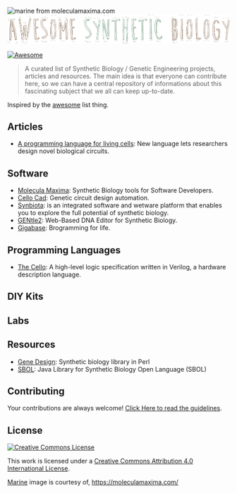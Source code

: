![marine from moleculamaxima.com](https://moleculamaxima.com/wp-content/uploads/2015/07/marine.png "marine from moleculamaxima.com")
![LOGO](img/logo.png)

[![Awesome](https://cdn.rawgit.com/sindresorhus/awesome/d7305f38d29fed78fa85652e3a63e154dd8e8829/media/badge.svg)](https://github.com/sindresorhus/awesome)

> A curated list of Synthetic Biology / Genetic Engineering projects, articles and resources. The main idea is that everyone can contribute here, so we can have a central repository of informations about this fascinating subject that we all can keep up-to-date.

Inspired by the [awesome](https://github.com/sindresorhus/awesome) list thing.

## Articles

- [A programming language for living cells](http://news.mit.edu/2016/programming-language-living-cells-bacteria-0331): New language lets researchers design novel biological circuits.

## Software

- [Molecula Maxima](https://moleculamaxima.com/): Synthetic Biology tools for Software Developers.
- [Cello Cad](http://www.cellocad.org/): Genetic circuit design automation.
- [Synbiota](https://synbiota.com): is an integrated software and wetware platform that enables you to explore the full potential of synthetic biology.
- [GENtle2](https://github.com/Synbiota/GENtle2): Web-Based DNA Editor for Synthetic Biology.
- [Gigabase](http://derk-jan.me/programming-life/): Brogramming for life.

## Programming Languages
- [The Cello](https://github.com/CIDARLAB/cello): A high-level logic specification written in Verilog, a hardware description language.

## DIY Kits

## Labs

## Resources

- [Gene Design](https://github.com/GeneDesign/GeneDesign): Synthetic biology library in Perl
- [SBOL](https://github.com/SynBioDex/libSBOLj): Java Library for Synthetic Biology Open Language (SBOL)

## Contributing

Your contributions are always welcome! [Click Here to read the guidelines](https://github.com/websemantics/awesome-synthetic-biology/blob/master/contributing.md).

## License

[![Creative Commons License](http://i.creativecommons.org/l/by/4.0/88x31.png)](http://creativecommons.org/licenses/by/4.0/)

This work is licensed under a [Creative Commons Attribution 4.0 International License](http://creativecommons.org/licenses/by/4.0/).

[Marine](https://moleculamaxima.com/wp-content/uploads/2015/07/marine.png) image is courtesy of, https://moleculamaxima.com/

